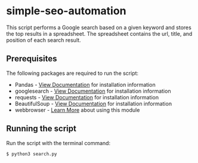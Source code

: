 # simple-seo-automation

This script performs a Google search based on a given keyword and stores the top results in a spreadsheet. The spreadsheet contains the url, title, and position of each search result.

## Prerequisites
The following packages are required to run the script:
* Pandas - [View Documentation](https://pandas.pydata.org/) for installation information
* googlesearch - [View Documentation](https://pypi.org/project/google/#description) for installation information
* requests - [View Documentation](https://realpython.com/python-requests/) for installation information
* BeautifulSoup - [View Documentation](https://www.crummy.com/software/BeautifulSoup/bs4/doc/) for installation information
* webbrowser - [Learn More](https://docs.python.org/2/library/webbrowser.html) about using this module

## Running the script
Run the script with the terminal command:
```
$ python3 search.py
```
